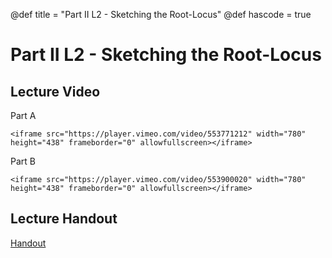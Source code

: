 @def title = "Part II L2 - Sketching the Root-Locus"
@def hascode = true

# Part II L2 - Sketching the Root-Locus

## Lecture Video
Part A

~~~
<iframe src="https://player.vimeo.com/video/553771212" width="780" height="438" frameborder="0" allowfullscreen></iframe>
~~~    

Part B

~~~
<iframe src="https://player.vimeo.com/video/553900020" width="780" height="438" frameborder="0" allowfullscreen></iframe>
~~~   

## Lecture Handout
[Handout](/part_ii/ME417_-_Controls_-_Part_II_Lecture_2_Sketching_the_Root-Locus.pdf)